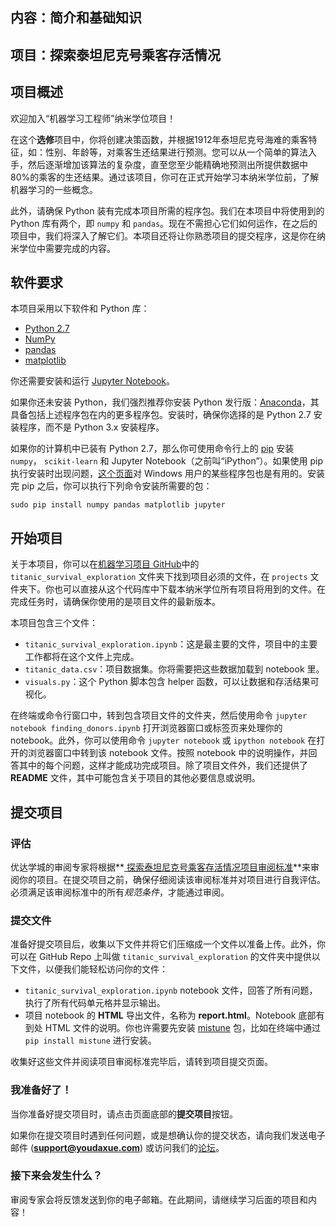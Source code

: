 ## 内容：简介和基础知识
## 项目：探索泰坦尼克号乘客存活情况

## 项目概述
欢迎加入“机器学习工程师”纳米学位项目！

在这个**选修**项目中，你将创建决策函数，并根据1912年泰坦尼克号海难的乘客特征，如：性别、年龄等，对乘客生还结果进行预测。您可以从一个简单的算法入手，然后逐渐增加该算法的复杂度，直至您至少能精确地预测出所提供数据中80%的乘客的生还结果。通过该项目，你可在正式开始学习本纳米学位前，了解机器学习的一些概念。

此外，请确保 Python 装有完成本项目所需的程序包。我们在本项目中将使用到的 Python 库有两个，即 `numpy` 和 `pandas`。现在不需担心它们如何运作，在之后的项目中，我们将深入了解它们。本项目还将让你熟悉项目的提交程序，这是你在纳米学位中需要完成的内容。

## 软件要求
本项目采用以下软件和 Python 库：

- [Python 2.7](https://www.python.org/download/releases/2.7/)
- [NumPy](http://www.numpy.org/)
- [pandas](http://pandas.pydata.org/)
- [matplotlib](http://matplotlib.org/)

你还需要安装和运行 [Jupyter Notebook](http://ipython.org/notebook.html)。

如果你还未安装 Python，我们强烈推荐你安装 Python 发行版：[Anaconda](http://continuum.io/downloads)，其具备包括上述程序包在内的更多程序包。安装时，确保你选择的是 Python 2.7 安装程序，而不是 Python 3.x 安装程序。

如果你的计算机中已装有 Python 2.7，那么你可使用命令行上的 [pip](https://pip.pypa.io/en/stable/) 安装 `numpy`， `scikit-learn` 和 Jupyter Notebook（之前叫“iPython”）。如果使用 pip 执行安装时出现问题，[这个页面](http://www.lfd.uci.edu/~gohlke/pythonlibs/)对 Windows 用户的某些程序包也是有用的。安装完 pip 之后，你可以执行下列命令安装所需要的包：

`sudo pip install numpy pandas matplotlib jupyter`

## 开始项目

关于本项目，你可以在[机器学习项目  GitHub](https://github.com/udacity/machine-learning)中的 `titanic_survival_exploration` 文件夹下找到项目必须的文件，在 `projects` 文件夹下。你也可以直接从这个代码库中下载本纳米学位所有项目将用到的文件。在完成任务时，请确保你使用的是项目文件的最新版本。

本项目包含三个文件：

- `titanic_survival_exploration.ipynb`：这是最主要的文件，项目中的主要工作都将在这个文件上完成。
- `titanic_data.csv`：项目数据集。你将需要把这些数据加载到 notebook 里。
- `visuals.py`：这个 Python 脚本包含 helper 函数，可以让数据和存活结果可视化。

在终端或命令行窗口中，转到包含项目文件的文件夹，然后使用命令 `jupyter notebook finding_donors.ipynb` 打开浏览器窗口或标签页来处理你的 notebook。此外，你可以使用命令 `jupyter notebook` 或 `ipython notebook` 在打开的浏览器窗口中转到该 notebook 文件。按照 notebook 中的说明操作，并回答其中的每个问题，这样才能成功完成项目。除了项目文件外，我们还提供了 **README** 文件，其中可能包含关于项目的其他必要信息或说明。
## 提交项目

### 评估
优达学城的审阅专家将根据**<a href="https://review.udacity.com/#!/rubrics/147/view" target="_blank"> 探索泰坦尼克号乘客存活情况项目审阅标准</a>**来审阅你的项目。在提交项目之前，确保仔细阅读该审阅标准并对项目进行自我评估。必须满足该审阅标准中的所有*规范条件*，才能通过审阅。

### 提交文件
准备好提交项目后，收集以下文件并将它们压缩成一个文件以准备上传。此外，你可以在 GitHub Repo 上叫做 `titanic_survival_exploration` 的文件夹中提供以下文件，以便我们能轻松访问你的文件：

- `titanic_survival_exploration.ipynb` notebook 文件，回答了所有问题，执行了所有代码单元格并显示输出。
- 项目 notebook 的 **HTML** 导出文件，名称为 **report.html**。Notebook 底部有到处 HTML 文件的说明。你也许需要先安装 [mistune](https://pypi.python.org/pypi/mistune) 包，比如在终端中通过 `pip install mistune` 进行安装。

收集好这些文件并阅读项目审阅标准完毕后，请转到项目提交页面。

### 我准备好了！
当你准备好提交项目时，请点击页面底部的**提交项目**按钮。

如果你在提交项目时遇到任何问题，或是想确认你的提交状态，请向我们发送电子邮件 (**support@youdaxue.com**) 或访问我们的<a href="https://discussions.youdaxue.com" target="_blank">论坛</a>。

### 接下来会发生什么？
审阅专家会将反馈发送到你的电子邮箱。在此期间，请继续学习后面的项目和内容！